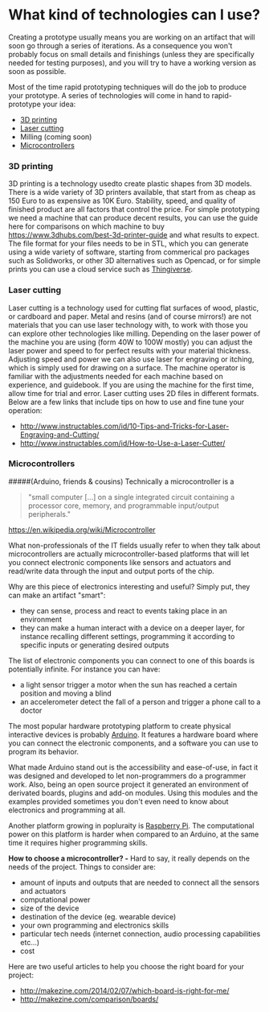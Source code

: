 # What kind of technologies can I use?

Creating a prototype usually means you are working on an artifact that will soon go through a series of iterations. As a consequence you won't probably focus on small details and finishings (unless they are specifically needed for testing purposes), and you will try to have a working version as soon as possible.

Most of the time rapid prototyping techniques will do the job to produce your prototype. A series of technologies will come in hand to rapid-prototype your idea:
* [3D printing](#3d-printing)
* [Laser cutting](#laser-cutting)
* Milling (coming soon)
* [Microcontrollers](#Microcontrollers)

### 3D printing
3D printing is a technology usedto create plastic shapes from 3D models.  There is a wide variety of 3D printers available, that start from as cheap as 150 Euro to as expensive as 10K Euro.  Stability, speed, and quality of finished product are all factors that control the price.    For simple prototyping we need a machine that can produce decent results, you can use the guide here for comparisons on which machine to buy https://www.3dhubs.com/best-3d-printer-guide and what results to expect.   
The file format for your files needs to be in STL, which you can generate using a wide variety of software, starting from commerical pro packages such as Solidworks, or other 3D alternatives such as Opencad, or for simple prints you can use a cloud service such as [Thingiverse](https://www.thingiverse.com/). 

### Laser cutting
Laser cutting is a technology used for cutting flat surfaces of wood, plastic, or cardboard and paper.  Metal and resins (and of course mirrors!) are not materials that you can use laser technology with, to work with those you can explore other technologies like milling.   Depending on the laser power of the machine you are using (form 40W to 100W mostly) you can adjust the laser power and speed to for perfect results with your material thickness.  Adjusting speed and power we can also use laser for engraving or itching, which is simply used for drawing on a surface. 
The machine operator is familiar with the adjustments needed for each machine based on experience, and guidebook. If you are using the machine for the first time, allow time for trial and error.    Laser cutting uses 2D files in different formats.  Below are a few links that include tips on how to use and fine tune your operation:
* http://www.instructables.com/id/10-Tips-and-Tricks-for-Laser-Engraving-and-Cutting/
* http://www.instructables.com/id/How-to-Use-a-Laser-Cutter/

### Microcontrollers
#####(Arduino, friends & cousins)
Technically a microcontroller is a

> "small computer [...] on a single integrated circuit containing a processor core, memory, and programmable input/output peripherals." 

https://en.wikipedia.org/wiki/Microcontroller

What non-professionals of the IT fields usually refer to when they talk about microcontrollers are actually microcontroller-based platforms that will let you connect electronic components like sensors and actuators and read/write data through the input and output ports of the chip.

Why are this piece of electronics interesting and useful? Simply put, they can make an artifact "smart":
- they can sense, process and react to events taking place in an environment
- they can make a human interact with a device on a deeper layer, for instance recalling different settings, programming it according to specific inputs or generating desired outputs

The list of electronic components you can connect to one of this boards is potentially infinite. For instance you can have:
- a light sensor trigger a motor when the sun has reached a certain position and moving a blind
- an accelerometer detect the fall of a person and trigger a phone call to a doctor

The most popular hardware prototyping platform to create physical interactive devices is probably [Arduino](http://arduino.cc). It features a hardware board where you can connect the electronic components, and a software you can use to program its behavior.

What made Arduino stand out is the accessibility and ease-of-use, in fact it was designed and developed to let non-programmers do a programmer work. Also, being an open source project it generated an environment of derivated boards, plugins and add-on modules. Using this modules and the examples provided sometimes you don't even need to know about electronics and programming at all.

Another platform growing in popluraity is [Raspberry Pi](https://www.raspberrypi.org/). The computational power on this platform is harder when compared to an Arduino, at the same time it requires higher programming skills.

**How to choose a microcontroller? -** Hard to say, it really depends on the needs of the project. Things to consider are:
- amount of inputs and outputs that are needed to connect all the sensors and actuators
- computational power
- size of the device
- destination of the device (eg. wearable device)
- your own programming and electronics skills
- particular tech needs (internet connection, audio processing capabilities etc...)
- cost

Here are two useful articles to help you choose the right board for your project:
* http://makezine.com/2014/02/07/which-board-is-right-for-me/
* http://makezine.com/comparison/boards/